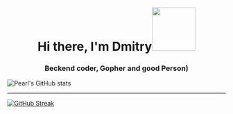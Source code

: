 <h1 align="center">Hi there, I'm Dmitry<img style="width=100px" src="https://go.dev/blog/go-brand/Go-Logo/PNG/Go-Logo_Blue.png" height="100"/></h1>
<h3 align="center">Beckend coder, Gopher and good Person)</h3>

![Pearl's GitHub stats](https://github-readme-stats.vercel.app/api?username=pearlrx&show_icons=true&theme=radical)

---

[![GitHub Streak](https://streak-stats.demolab.com/?user=pearlrx&theme=tokyonight)](https://git.io/streak-stats)
